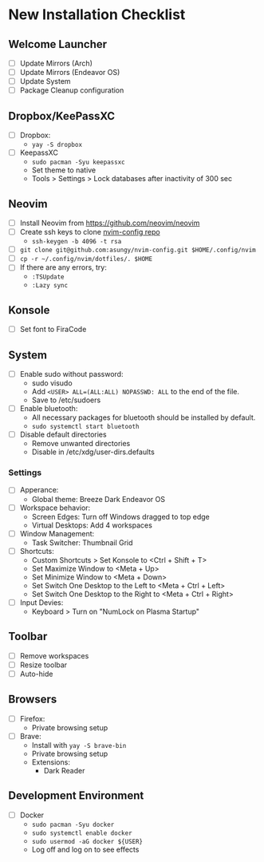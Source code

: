 # New Installation Checklist

## Welcome Launcher
-[ ] Update Mirrors (Arch)
-[ ] Update Mirrors (Endeavor OS)
-[ ] Update System
-[ ] Package Cleanup configuration

## Dropbox/KeePassXC
-[ ] Dropbox:
  - `yay -S dropbox`
-[ ] KeepassXC
  - `sudo pacman -Syu keepassxc`
  - Set theme to native
  - Tools > Settings > Lock databases after inactivity of 300 sec

## Neovim
-[ ] Install Neovim from https://github.com/neovim/neovim
-[ ] Create ssh keys to clone [nvim-config repo](https://github.com/asungy/nvim-config)
  - `ssh-keygen -b 4096 -t rsa`
-[ ] `git clone git@github.com:asungy/nvim-config.git $HOME/.config/nvim`
-[ ] `cp -r ~/.config/nvim/dotfiles/. $HOME`
-[ ] If there are any errors, try:
  - `:TSUpdate`
  - `:Lazy sync`

## Konsole
-[ ] Set font to FiraCode

## System
-[ ] Enable sudo without password:
  - sudo visudo
  - Add `<USER> ALL=(ALL:ALL) NOPASSWD: ALL` to the end of the file.
  - Save to /etc/sudoers
-[ ] Enable bluetooth:
  - All necessary packages for bluetooth should be installed by default.
  - `sudo systemctl start bluetooth`
-[ ] Disable default directories
  - Remove unwanted directories
  - Disable in /etc/xdg/user-dirs.defaults

### Settings
-[ ] Apperance:
  - Global theme: Breeze Dark Endeavor OS
-[ ] Workspace behavior:
  - Screen Edges: Turn off Windows dragged to top edge
  - Virtual Desktops: Add 4 workspaces
-[ ] Window Management:
  - Task Switcher: Thumbnail Grid
-[ ] Shortcuts:
  - Custom Shortcuts > Set Konsole to <Ctrl + Shift + T>
  - Set Maximize Window to <Meta + Up>
  - Set Minimize Window to <Meta + Down>
  - Set Switch One Desktop to the Left to <Meta + Ctrl + Left>
  - Set Switch One Desktop to the Right to <Meta + Ctrl + Right>
-[ ] Input Devies:
  - Keyboard > Turn on "NumLock on Plasma Startup"

## Toolbar
-[ ] Remove workspaces
-[ ] Resize toolbar
-[ ] Auto-hide

## Browsers
-[ ] Firefox:
    - Private browsing setup
-[ ] Brave:
  - Install with `yay -S brave-bin`
  - Private browsing setup
  - Extensions:
    - Dark Reader

## Development Environment
-[ ] Docker
  - `sudo pacman -Syu docker`
  - `sudo systemctl enable docker`
  - `sudo usermod -aG docker ${USER}`
  - Log off and log on to see effects
